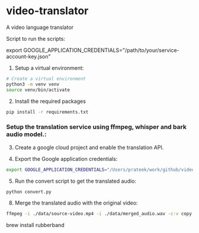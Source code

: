 # video-translator
A video language translator

Script to run the scripts:

export GOOGLE_APPLICATION_CREDENTIALS="/path/to/your/service-account-key.json"

1. Setup a virtual environment:
```bash
# Create a virtual environment
python3 -m venv venv
source venv/bin/activate
```
2. Install the required packages
```bash
pip install -r requirements.txt
```

### Setup the translation service using ffmpeg, whisper and bark audio model.: ###
3. Create a google cloud project and enable the translation API.

4. Export the Google application credentials:
```bash
export GOOGLE_APPLICATION_CREDENTIALS="/Users/prateek/work/github/video-project/project-video-translate.json"
```

5. Run the convert script to get the translated audio:
```bash
python convert.py
```

8. Merge the translated audio with the original video:
```bash
ffmpeg -i ./data/source-video.mp4 -i ./data/merged_audio.wav -c:v copy -map 0:v:0 -map 1:a:0 -shortest ./data/output-video.mp4
```


brew install rubberband 